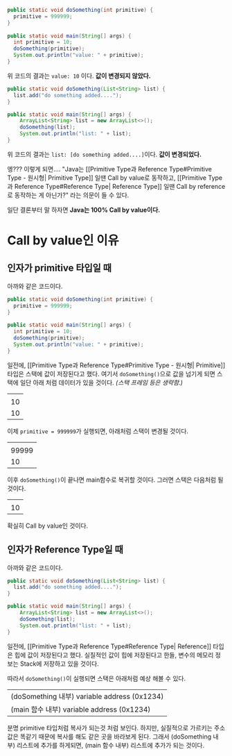 
```java
public static void doSomething(int primitive) {  
  primitive = 999999;  
}  
  
public static void main(String[] args) {  
  int primitive = 10;  
  doSomething(primitive);  
  System.out.println("value: " + primitive);
}
```

위 코드의 결과는 `value: 10` 이다. **값이 변경되지 않았다.**

```java
public static void doSomething(List<String> list) {  
  list.add("do something added....");  
}

public static void main(String[] args) {  
	ArrayList<String> list = new ArrayList<>();  
	doSomething(list);  
	System.out.println("list: " + list);
}
```

위 코드의 결과는 `list: [do something added....]`이다. **값이 변경되었다.**

엥??? 이렇게 되면....
"Java는 [[Primitive Type과 Reference Type#Primitive Type - 원시형| Primitive Type]] 일땐 Call by value로 동작하고, [[Primitive Type과 Reference Type#Reference Type| Reference Type]] 일땐 Call by reference로 동작하는 게 아닌가?" 라는 의문이 들 수 있다.

일단 결론부터 말 하자면 **Java는 100% Call by value이다.**


# Call by value인 이유
## 인자가 primitive 타입일 때

아까와 같은 코드이다.
```java
public static void doSomething(int primitive) {  
  primitive = 999999;  
}  
  
public static void main(String[] args) {  
  int primitive = 10;  
  doSomething(primitive);  
  System.out.println("value: " + primitive);
}
```

일전에, [[Primitive Type과 Reference Type#Primitive Type - 원시형| Primitive]] 타입은 스택에 값이 저장된다고 했다.
여기서 `doSomething()`으로 값을 넘기게 되면
스택에 일단 아래 처럼 데이터가 있을 것이다. _(스택 프레임 등은 생략함.)_

|     |
| --- |
|     |
| 10  |
| 10  |

이제 `primitive = 999999`가 실행되면, 아래처럼 스택이 변경될 것이다.

|       |
| ----- |
|       |
| 99999 |
| 10    |

이후 `doSomething()`이  끝나면 main함수로 복귀할 것이다. 그러면 스택은 다음처럼 될 것이다.

|     |
| --- |
|     |
| 10  |

확실히 Call by value인 것이다.

## 인자가 Reference Type일 때
아까와 같은 코드이다.

```java
public static void doSomething(List<String> list) {  
  list.add("do something added....");  
}

public static void main(String[] args) {  
	ArrayList<String> list = new ArrayList<>();  
	doSomething(list);  
	System.out.println("list: " + list);
}
```

일전에, [[Primitive Type과 Reference Type#Reference Type| Reference]] 타입은 힙에 값이 저장된다고 했다.
실질적인 값이 힙에 저장된다고 한들, 변수의 메모리 정보는 Stack에 저장하고 있을 것이다.

따라서 `doSomething()`이 실행되면 스택은 아래처럼 예상 해볼 수 있다.

|                                            |
| ------------------------------------------ |
| (doSomething 내부) variable address (0x1234) |
| (main 함수 내부) variable address (0x1234)     |

분명 primitive 타입처럼 복사가 되는것 처럼 보인다.
하지만, 실질적으로 가르키는 주소값은 똑같기 때문에 복사를 해도 같은 곳을 바라보게 된다.
그래서 (doSomething 내부) 리스트에 추가를 하게되면, (main 함수 내부) 리스트에 추가가 되는 것이다.